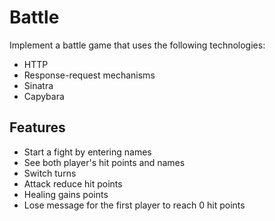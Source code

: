 Battle
===

Implement a battle game that uses the following technologies:
* HTTP
* Response-request mechanisms
* Sinatra
* Capybara

## Features

* Start a fight by entering names
* See both player's hit points and names
* Switch turns
* Attack reduce hit points
* Healing gains points
* Lose message for the first player to reach 0 hit points
